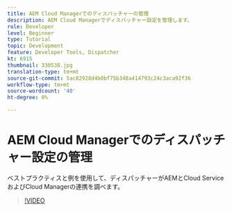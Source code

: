 ```yaml
---
title: AEM Cloud Managerでのディスパッチャーの管理
description: AEM Cloud Managerでディスパッチャー設定を管理します。
role: Developer
level: Beginner
type: Tutorial
topic: Development
feature: Developer Tools, Dispatcher
kt: 6915
thumbnail: 330538.jpg
translation-type: tm+mt
source-git-commit: 5ac82928d4b0bf75b348a414793c24c3aca92f36
workflow-type: tm+mt
source-wordcount: '40'
ht-degree: 0%

---
```



# AEM Cloud Managerでのディスパッチャー設定の管理

ベストプラクティスと例を使用して、ディスパッチャーがAEMとCloud ServiceおよびCloud Managerの連携を調べます。

>[!VIDEO](https://video.tv.adobe.com/v/330538/?quality=12&learn=on)